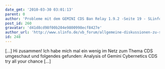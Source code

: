 ```yaml
---
date_gmt: '2010-03-30 03:01:13'
parent: 0
author: 'Probleme mit dem GEMINI CDS Ban Relay 1.9.2 -Seite 19 - SLinfo.de - Social Network Second Life'
post_id: 260
gravatar: 'd41d8cd98f00b204e9800998ecf8427e'
author_url: 'http://www.slinfo.de/vb_forum/allgemeine-diskussionen-zu-secondlife/65916-probleme-dem-gemini-cds-ban-relay-1-9-2-a-19.html#post1218395'
id: 248
---
```


[...] Hi zusammen!  Ich habe mich mal ein wenig im Netz zum Thema CDS umgeschaut und folgendes gefunden: Analysis of Gemini Cybernetics CDS try all your chance [...]
